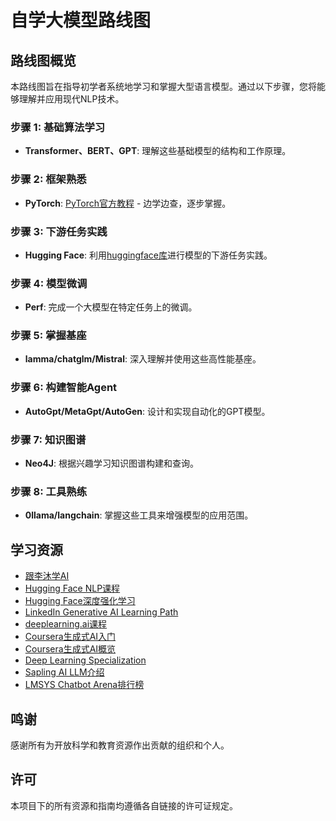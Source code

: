 # 自学大模型路线图

## 路线图概览
本路线图旨在指导初学者系统地学习和掌握大型语言模型。通过以下步骤，您将能够理解并应用现代NLP技术。

### 步骤 1: 基础算法学习
- **Transformer、BERT、GPT**: 理解这些基础模型的结构和工作原理。

### 步骤 2: 框架熟悉
- **PyTorch**: [PyTorch官方教程](https://github.com/yunjey/pytorch-tutorial) - 边学边查，逐步掌握。

### 步骤 3: 下游任务实践
- **Hugging Face**: 利用[huggingface库](https://huggingface.co/docs/transformers/pipeline_tutorial)进行模型的下游任务实践。

### 步骤 4: 模型微调
- **Perf**: 完成一个大模型在特定任务上的微调。

### 步骤 5: 掌握基座
- **lamma/chatglm/Mistral**: 深入理解并使用这些高性能基座。

### 步骤 6: 构建智能Agent
- **AutoGpt/MetaGpt/AutoGen**: 设计和实现自动化的GPT模型。

### 步骤 7: 知识图谱
- **Neo4J**: 根据兴趣学习知识图谱构建和查询。

### 步骤 8: 工具熟练
- **0llama/langchain**: 掌握这些工具来增强模型的应用范围。

## 学习资源
- [跟李沐学AI](https://space.bilibili.com/1567748478/video)
- [Hugging Face NLP课程](https://huggingface.co/learn/nlp-course/chapter1/1)
- [Hugging Face深度强化学习](https://huggingface.co/learn/deep-rl-course/en/communication/certification)
- [LinkedIn Generative AI Learning Path](https://www.linkedin.com/learning/search?keywords=llm)
- [deeplearning.ai课程](https://www.deeplearning.ai/courses/)
- [Coursera生成式AI入门](https://www.coursera.org/learn/introduction-to-generative-ai)
- [Coursera生成式AI概览](https://www.coursera.org/learn/generative-ai-for-everyone)
- [Deep Learning Specialization](https://www.coursera.org/specializations/deep-learning?utm_source=deeplearningai&utm_medium=institutions&utm_campaign=WebsiteCoursesDLSTopButton)
- [Sapling AI LLM介绍](https://sapling.ai/llm/index)
- [LMSYS Chatbot Arena排行榜](https://chat.lmsys.org/?leaderboard)

## 鸣谢
感谢所有为开放科学和教育资源作出贡献的组织和个人。

## 许可
本项目下的所有资源和指南均遵循各自链接的许可证规定。
